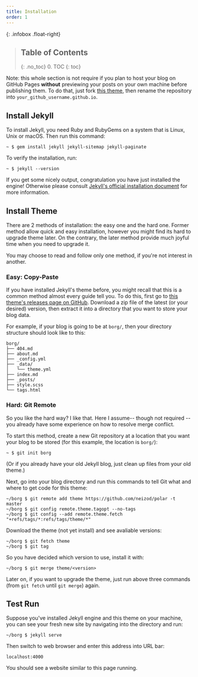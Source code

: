 ```yaml
---
title: Installation
order: 1
---
```


{: .infobox .float-right}
> ## Table of Contents
> {: .no_toc}
> 0. TOC
> {: toc}


Note: this whole section is not require if you plan to host your blog on GitHub Pages __without__ previewing your posts on your own machine before publishing them. To do that, just fork [this theme][], then rename the repository into `your_github_username.github.io`.


## Install Jekyll

To install Jekyll, you need Ruby and RubyGems on a system that is Linux, Unix or macOS. Then run this command:

``` shell
~ $ gem install jekyll jekyll-sitemap jekyll-paginate
```

To verify the installation, run:

``` shell
~ $ jekyll --version
```

If you get some nicely output, congratulation you have just installed the engine! Otherwise please consult [Jekyll's official installation document][Jekyll install] for more information.


## Install Theme

There are 2 methods of installation: the easy one and the hard one. Former method allow quick and easy installation, however you might find its hard to upgrade theme later. On the contrary, the later method provide much joyful time when you need to upgrade it.

You may choose to read and follow only one method, if you're not interest in another.

### Easy: Copy-Paste

If you have installed Jekyll's theme before, you might recall that this is a common method almost every guide tell you. To do this, first go to [this theme's releases page on GitHub][Polar releases]. Download a zip file of the latest (or your desired) version, then extract it into a directory that you want to store your blog data.

For example, if your blog is going to be at `borg/`, then your directory structure should look like to this:

    borg/
    ├── 404.md
    ├── about.md
    ├── _config.yml
    ├── _data/
    │   └── theme.yml
    ├── index.md
    ├── _posts/
    ├── style.scss
    └── tags.html

### Hard: Git Remote

So you like the hard way? I like that. Here I assume-- though not required --you already have some experience on how to resolve merge conflict.

To start this method, create a new Git repository at a location that you want your blog to be stored (for this example, the location is `borg/`):

``` shell
~ $ git init borg
```

(Or if you already have your old Jekyll blog, just clean up files from your old theme.)

Next, go into your blog directory and run this commands to tell Git what and where to get code for this theme:

``` shell
~/borg $ git remote add theme https://github.com/neizod/polar -t master
~/borg $ git config remote.theme.tagopt --no-tags
~/borg $ git config --add remote.theme.fetch "+refs/tags/*:refs/tags/theme/*"
```

Download the theme (not yet install) and see avaliable versions:

``` shell
~/borg $ git fetch theme
~/borg $ git tag
```

So you have decided which version to use, install it with:

``` shell
~/borg $ git merge theme/<version>
```

Later on, if you want to upgrade the theme, just run above three commands (from `git fetch` until `git merge`) again.


## Test Run

Suppose you've installed Jekyll engine and this theme on your machine, you can see your fresh new site by navigating into the directory and run:

``` shell
~/borg $ jekyll serve
```

Then switch to web browser and enter this address into URL bar:

    localhost:4000

You should see a website similar to this page running.


[this theme]: //github.com/neizod/polar
[Jekyll install]: //jekyllrb.com/docs/installation/
[Polar releases]: //github.com/neizod/polar/releases
